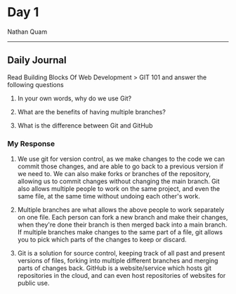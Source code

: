 # Day 1
Nathan Quam

---

## Daily Journal

Read Building Blocks Of Web Development > GIT 101 and answer the following questions
1. In your own words, why do we use Git?

2. What are the benefits of having multiple branches?

3. What is the difference between Git and GitHub

### My Response

1. We use git for version control, as we make changes to the code we can commit those changes, and are able to go back to a previous version if we need to. We can also make forks or branches of the repository, allowing us to commit changes without changing the main branch. Git also allows multiple people to work on the same project, and even the same file, at the same time without undoing each other's work.

2. Multiple branches are what allows the above people to work separately on one file. Each person can fork a new branch and make their changes, when they're done their branch is then merged back into a main branch. If multiple branches make changes to the same part of a file, git allows you to pick which parts of the changes to keep or discard.

3.  Git is a solution for source control, keeping track of all past and present versions of files, forking into multiple different branches and merging parts of changes back. GitHub is a website/service which hosts git repositories in the cloud, and can even host repositories of websites for public use.